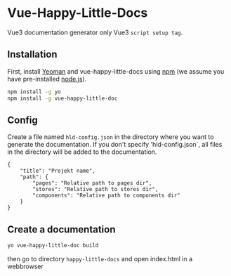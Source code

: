 # Vue-Happy-Little-Docs

Vue3 documentation generator only Vue3 `script setup tag`.

## Installation
First, install [Yeoman](http://yeoman.io) and vue-happy-little-docs using [npm](https://www.npmjs.com/) (we assume you have pre-installed [node.js](https://nodejs.org/)).

```bash
npm install -g yo
npm install -g vue-happy-little-doc
```

## Config

Create a file named `hld-config.json` in the directory where you want to generate the documentation. If you don't specify 'hld-config.json`, all files in the directory will be added to the documentation.

    {
        "title": "Projekt name",
        "path": {
            "pages": "Relative path to pages dir",
            "stores": "Relative path to stores dir",
            "components": "Relative path to components dir"
        }
    }

## Create a documentation
```bash
yo vue-happy-little-doc build
```

then go to directory `happy-little-docs` and open index.html in a webbrowser
